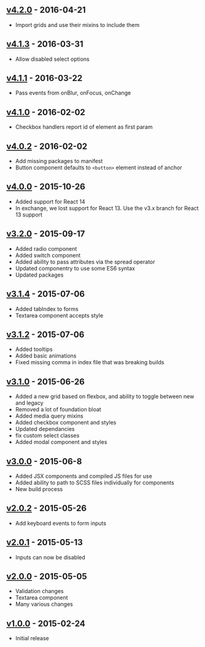## [v4.2.0](https://github.com/synapsestudios/synfrastructure/compare/v4..3...v4.2.0) - 2016-04-21
- Import grids and use their mixins to include them

## [v4.1.3](https://github.com/synapsestudios/synfrastructure/compare/v4.1.1...v4.1.3) - 2016-03-31
- Allow disabled select options

## [v4.1.1](https://github.com/synapsestudios/synfrastructure/compare/v4.1.0...v4.1.1) - 2016-03-22
- Pass events from onBlur, onFocus, onChange

## [v4.1.0](https://github.com/synapsestudios/synfrastructure/compare/v4.0.4...v4.1.0) - 2016-02-02
- Checkbox handlers report id of element as first param

## [v4.0.2](https://github.com/synapsestudios/synfrastructure/compare/v4.0.1...v4.0.2) - 2016-02-02
- Add missing packages to manifest
- Button component defaults to `<button>` element instead of anchor

## [v4.0.0](https://github.com/synapsestudios/synfrastructure/compare/v3.2.0...v4.0.0) - 2015-10-26
- Added support for React 14
- In exchange, we lost support for React 13. Use the v3.x branch for React 13 support

## [v3.2.0](https://github.com/synapsestudios/synfrastructure/compare/v3.1.4...v3.2.0) - 2015-09-17
- Added radio component
- Added switch component
- Added ability to pass attributes via the spread operator
- Updated componentry to use some ES6 syntax
- Updated packages

## [v3.1.4](https://github.com/synapsestudios/synfrastructure/compare/v3.1.2...v3.1.4) - 2015-07-06
- Added tabIndex to forms
- Textarea component accepts style

## [v3.1.2](https://github.com/synapsestudios/synfrastructure/compare/v3.1.0...v3.1.2) - 2015-07-06
- Added tooltips
- Added basic animations
- Fixed missing comma in index file that was breaking builds

## [v3.1.0](https://github.com/synapsestudios/synfrastructure/compare/v3.0.3...v3.1.0) - 2015-06-26
- Added a new grid based on flexbox, and ability to toggle between new and legacy
- Removed a lot of foundation bloat
- Added media query mixins
- Added checkbox component and styles
- Updated dependancies
- fix custom select classes
- Added modal component and styles

## [v3.0.0](https://github.com/synapsestudios/synfrastructure/compare/v2.0.2...v3.0.0) - 2015-06-8
- Added JSX components and compiled JS files for use
- Added ability to path to SCSS files individually for components
- New build process

## [v2.0.2](https://github.com/synapsestudios/synfrastructure/compare/v2.0.1...v2.0.2) - 2015-05-26
- Add keyboard events to form inputs

## [v2.0.1](https://github.com/synapsestudios/synfrastructure/compare/v2.0.0...v2.0.1) - 2015-05-13
- Inputs can now be disabled

## [v2.0.0](https://github.com/synapsestudios/synfrastructure/compare/v1.0.0...v2.0.0) - 2015-05-05
- Validation changes
- Textarea component
- Many various changes

## [v1.0.0](https://github.com/synapsestudios/synfrastructure/releases/tag/v1.0.0) - 2015-02-24
- Initial release
